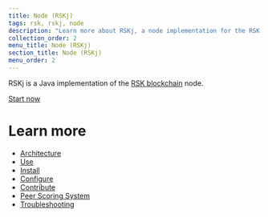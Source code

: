 ```yaml
---
title: Node (RSKj)
tags: rsk, rskj, node
description: "Learn more about RSKj, a node implementation for the RSK blockchain"
collection_order: 2
menu_title: Node (RSKj)
section_title: Node (RSKj)
menu_order: 2
---
```


RSKj is a Java implementation of the [RSK blockchain](/rsk) node.

<a href="/quick-start/" class="green-button">Start now</a>

# Learn more

- [Architecture](/rsk/node/architecture/)
- [Use](/rsk/public-nodes)
- [Install](/rsk/node/install)
- [Configure](/rsk/node/configure)
- [Contribute](/rsk/node/contribute)
- [Peer Scoring System](/rsk/node/peer-scoring-system/)
- [Troubleshooting](/rsk/node/troubleshooting)
